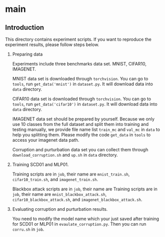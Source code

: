 main
=

Introduction
-
This directory contains experiment scripts.
If you want to reproduce the experiment results, 
please follow steps below.

1. Preparing data

    Experiments include three benchmarks data set. MNIST, CIFAR10, IMAGENET.
    
    MNIST data set is downloaded through `torchvision`. You can go to `tools`, 
    run `get_data('mnist')` in `dataset.py`. It will download data into `data`
    directory.
    
    CIFAR10 data set is downloaded through `torchvision`. You can go to `tools`, 
    run `get_data('cifar10')` in `dataset.py`. It will download data into `data`
    directory.
    
    IMAGENET data set should be prepared by yourself. Because we only use 10 classes
    from the full dataset and split them into training and testing manually, we 
    provide file name list `train_mc` and `val_mc` in `data` to help you splitting them. Please modify the code `get_data` in `tools`
    to access your imagenet data path.
    
    Corruption and purturbation data set you can collect them through `download_corruption.sh`
    and `up.sh` in `data` directory.
    
2. Training SCD01 and MLP01.
     
   Training scripts are in `job`, their name are `mnist_train.sh`, `cifar10_train.sh`, and
   `imagenet_train.sh`.
   
   Blackbox attack scripts are in `job`, their name are 
   Training scripts are in `job`, their name are `mnist_blackbox_attack.sh`, `cifar10_blackbox_attack.sh`, and
   `imagenet_blackbox_attack.sh`.
   
3. Evaluating corruption and purturbation results.

    You need to modify the model name which your just saved after training for 
    SCD01 or MLP01 in `evaulate_corruption.py`. Then you can run `corru.sh` in `job`.
    
